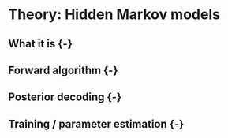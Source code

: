 
# Theory: Hidden Markov models

## What it is {-}


## Forward algorithm {-}


## Posterior decoding {-}


## Training / parameter estimation {-}